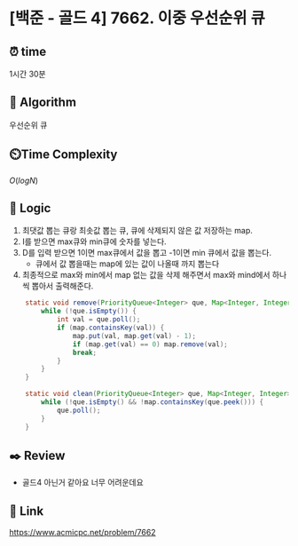 # [백준 - 골드 4] 7662. 이중 우선순위 큐 
 
## ⏰  **time**
1시간 30분

## :pushpin: **Algorithm**
우선순위 큐

## ⏲️**Time Complexity**
$O(log N)$

## :round_pushpin: **Logic**
1. 최댓값 뽑는 큐랑 최솟값 뽑는 큐, 큐에 삭제되지 않은 값 저장하는 map.
2. I를 받으면 max큐와 min큐에 숫자를 넣는다.
3. D를 입력 받으면 1이면 max큐에서 값을 뽑고 -1이면 min 큐에서 값을 뽑는다.
   - 큐에서 값 뽑을때는 map에 있는 값이 나올때 까지 뽑는다
4. 최종적으로 max와 min에서 map 없는 값을 삭제 해주면서 max와 mind에서 하나씩 뽑아서 출력해준다.
```java
	static void remove(PriorityQueue<Integer> que, Map<Integer, Integer> map) {
        while (!que.isEmpty()) {
            int val = que.poll();
            if (map.containsKey(val)) {
                map.put(val, map.get(val) - 1);
                if (map.get(val) == 0) map.remove(val);
                break;
            }
        }
    }
	
	static void clean(PriorityQueue<Integer> que, Map<Integer, Integer> map) {
        while (!que.isEmpty() && !map.containsKey(que.peek())) {
			que.poll();
        }
    }
```

## :black_nib: **Review**
- 골드4 아닌거 같아요 너무 어려운데요

## 📡 Link
https://www.acmicpc.net/problem/7662

